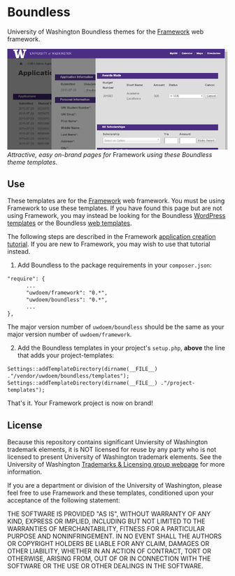# Boundless

University of Washington Boundless themes for the [Framework](https://github.com/UWEnrollmentManagement/Framework) web framework.


![Boundless theme templates in action.](doc/assets/images/demo.png)<br>
*Attractive, easy on-brand pages for* Framework *using these Boundless theme templates.*

## Use

These templates are for the [Framework](https://github.com/UWEnrollmentManagement/Framework) web framework. You must be using Framework to use these templates. If you have found this page but are not using Framework, you may instead be looking for the Boundless [WordPress templates](https://github.com/uweb/uw-2014) or the Boundless [web templates](https://www.washington.edu/brand/web/).

The following steps are described in the Framework [application creation tutorial](https://github.com/UWEnrollmentManagement/Framework/blob/master/doc/application-creation.md). If you are new to Framework, you may wish to use that tutorial instead.

1. Add Boundless to the package requirements in your `composer.json`:

  ```
  "require": {
        ...
        "uwdoem/framework": "0.*",
        "uwdoem/boundless": "0.*",
        ...
  },
  ```
  
  The major version number of `uwdoem/boundless` should be the same as your major version number of `uwdoem/framework`.

2. Add the Boundless templates in your project's `setup.php`, **above** the line that adds your project-templates:
  ```
  Settings::addTemplateDirectory(dirname(__FILE__) ."/vendor/uwdoem/boundless/templates");
  Settings::addTemplateDirectory(dirname(__FILE__) ."/project-templates");
  ```
  
That's it. Your Framework project is now on brand!


## License

Because this repository contains significant Unviersity of Washington trademark elements, it is NOT licensed for reuse by any party who is not licensed to present University of Washington trademark elements. See the University of Washington [Trademarks & Licensing group webpage](https://www.washington.edu/trademarks/) for more information.

If you are a department or division of the University of Washington, please feel free to use Framework and these templates, conditioned upon your acceptance of the following statement:

  THE SOFTWARE IS PROVIDED "AS IS", WITHOUT WARRANTY OF ANY KIND, EXPRESS OR IMPLIED, INCLUDING BUT NOT LIMITED TO THE WARRANTIES OF MERCHANTABILITY, FITNESS FOR A PARTICULAR PURPOSE AND NONINFRINGEMENT. IN NO EVENT SHALL THE AUTHORS OR COPYRIGHT HOLDERS BE LIABLE FOR ANY CLAIM, DAMAGES OR OTHER LIABILITY, WHETHER IN AN ACTION OF CONTRACT, TORT OR OTHERWISE, ARISING FROM, OUT OF OR IN CONNECTION WITH THE SOFTWARE OR THE USE OR OTHER DEALINGS IN THE SOFTWARE.
